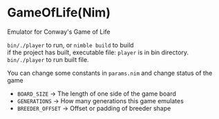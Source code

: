 # GameOfLife(Nim)
Emulator for Conway's Game of Life

`bin/./player` to run, or `nimble build` to build<br>
if the project has built, executable file: `player` is in bin directory. `bin/./player` to run built file.


You can change some constants in `params.nim` and change status of the game
 * `BOARD_SIZE` -> The length of one side of the game board
 * `GENERATIONS` -> How many generations this game emulates
 * `BREEDER_OFFSET` -> Offset or padding of breeder shape